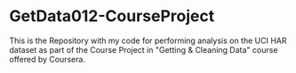 # GetData012-CourseProject
This is the Repository with my code for performing analysis on the UCI HAR dataset as part of the Course Project in "Getting &amp; Cleaning Data" course offered by Coursera.
